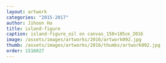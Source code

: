 ```yaml
---
layout: artwork
categories: "2015-2017"
author: Jihoon Ha
title: island-figure
caption: island-figure_oil on canvas_150×105㎝_2016
image: /assets/images/artworks/2016/artwork092.jpg
thumb: /assets/images/artworks/2016/thumbs/artwork092.jpg
order: 1516027
---
```


